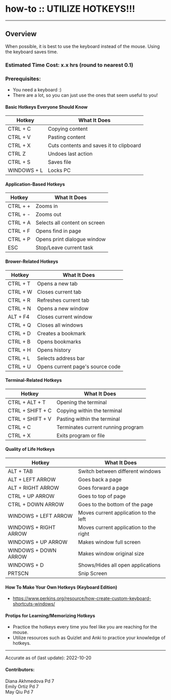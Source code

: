 # how-to :: UTILIZE HOTKEYS!!!
---
## Overview
When possible, it is best to use the keyboard instead of the mouse. Using the keyboard saves time.

### Estimated Time Cost: x.x hrs (round to nearest 0.1)

### Prerequisites:
- You need a keyboard :)
- There are a lot, so you can just use the ones that seem useful to you!

#### Basic Hotkeys Everyone Should Know
| Hotkey | What It Does |
| ------ | ------------ |
| CTRL + C | Copying content |
| CTRL + V | Pasting content |
| CTRL + X | Cuts contents and saves it to clipboard |
| CTRL Z | Undoes last action |
| CTRL + S | Saves file |
| WINDOWS + L | Locks PC |

#### Application-Based Hotkeys
| Hotkey | What It Does |
| ------ | ------------ |
| CTRL + + | Zooms in |
| CTRL + - | Zooms out |
| CTRL + A | Selects all content on screen |
| CTRL + F | Opens find in page |
| CTRL + P | Opens print dialogue window |
| ESC | Stop/Leave current task |

#### Brower-Related Hotkeys
| Hotkey | What It Does |
| ------ | ------------ |
| CTRL + T | Opens a new tab |
| CTRL + W | Closes current tab |
| CTRL + R | Refreshes current tab |
| CTRL + N | Opens a new window |
| ALT + F4 | Closes current window |
| CTRL + Q | Closes all windows |
| CTRL + D | Creates a bookmark |
| CTRL + B | Opens bookmarks |
| CTRL + H | Opens history |
| CTRL + L | Selects address bar |
| CTRL + U | Opens current page's source code |

#### Terminal-Related Hotkeys
| Hotkey | What It Does |
| ------ | ------------ |
| CTRL + ALT + T | Opening the terminal |
| CTRL + SHIFT + C | Copying within the terminal |
| CTRL + SHIFT + V | Pasting within the terminal |
| CTRL + C | Terminates current running program |
| CTRL + X | Exits program or file |

#### Quality of Life Hotkeys
| Hotkey | What It Does |
| ------ | ------------ |
| ALT + TAB | Switch between different windows |
| ALT + LEFT ARROW | Goes back a page |
| ALT + RIGHT ARROW | Goes forward a page |
| CTRL + UP ARROW | Goes to top of page |
| CTRL + DOWN ARROW | Goes to the bottom of the page |
| WINDOWS + LEFT ARROW | Moves current application to the left |
| WINDOWS + RIGHT ARROW | Moves current application to the right |
| WINDOWS + UP ARROW | Makes window full screen |
| WINDOWS + DOWN ARROW | Makes window original size |
| WINDOWS + D | Shows/Hides all open applications |
| PRTSCN | Snip Screen |

#### How To Make Your Own Hotkeys (Keyboard Edition)
* https://www.perkins.org/resource/how-create-custom-keyboard-shortcuts-windows/

#### Protips for Learning/Memorizing Hotkeys
* Practice the hotkeys every time you feel like you are reaching for the mouse.
* Utilize resources such as Quizlet and Anki to practice your knowledge of hotkeys.

---

Accurate as of (last update): 2022-10-20

#### Contributors:  
Diana Akhmedova Pd 7  
Emily Ortiz Pd 7  
May Qiu Pd 7  
